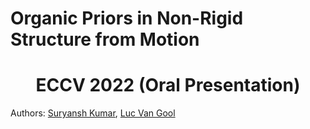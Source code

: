 # Organic Priors in Non-Rigid Structure from Motion
# <h1 align="center">ECCV 2022 (Oral Presentation)</h1>

Authors: [Suryansh Kumar](https://suryanshkumar.github.io/), [Luc Van Gool](https://scholar.google.com/citations?user=TwMib_QAAAAJ&hl=en)
